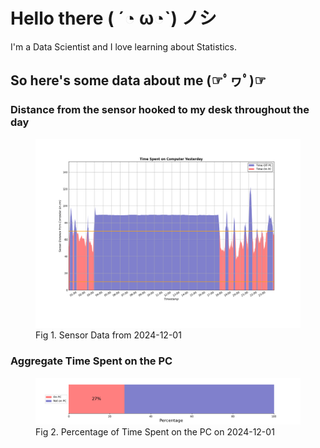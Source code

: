 
# Hello there ( ´◔ ω◔`) ノシ

I'm a Data Scientist and I love learning about Statistics.

## So here's some data about me (☞ﾟヮﾟ)☞


### Distance from the sensor hooked to my desk throughout the day
<figure>
  <picture>
    <source media="(prefers-color-scheme: dark)" srcset="Pi/readme/graphs/lineplot/dark-plot-2024-12-01.png">
    <source media="(prefers-color-scheme: light)" srcset="Pi/readme/graphs/lineplot/light-plot-2024-12-01.png">
    <img alt="Shows a black logo in light color mode and a white one in dark color mode." src="Pi/readme/graphs/lineplot/light-plot-2024-12-01.png">
  </picture>
  <figcaption>Fig 1. Sensor Data from 2024-12-01</figcaption>
</figure>



### Aggregate Time Spent on the PC
<figure>
  <picture>
    <source media="(prefers-color-scheme: dark)" srcset="Pi/readme/graphs/barplot/dark-plot-2024-12-01.png">
    <source media="(prefers-color-scheme: light)" srcset="Pi/readme/graphs/barplot/light-plot-2024-12-01.png">
    <img alt="Shows a black logo in light color mode and a white one in dark color mode." src="Pi/readme/graphs/barplot/light-plot-2024-12-01.png">
  </picture>
  <figcaption>Fig 2. Percentage of Time Spent on the PC on 2024-12-01</figcaption>
</figure>
